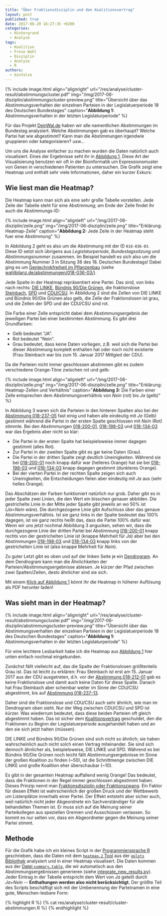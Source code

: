 ```yaml
---
title: "Über Fraktionsdisziplin und den Koalitionsvertrag"
layout: post
published: true
date: 2017-06-20 16:27:35 +0200
categories:
  - Hintergrund
  - Analyse
tags:
  - Koalition
  - Freie Wahl
  - Disziplin
  - Analyse
  - R
authors:
  - binfalse
---
```




{% include image.html align="alignright" url="/res/analyse/cluster-result/abstimmungscluster.pdf" img="/img/2017-06-disziplin/abstimmungscluster-preview.png" title="Übersicht über das Abstimmungsverhalten der einzelnen Parteien in der Legislatuerperiode 18 des Deutschen Bundestages" caption="**Abbildung 1:** Abstimmungsverhalten in der letzten Legislaturperiode" %}


Für das Projekt [DeinWal.de](https://deinwal.de) haben wir alle namentlichen Abstimmungen im Bundestag analysiert.
Welche Abstimmungen gab es überhaupt?
Welche Partei hat wie abgestimmt?
Kann man die Abstimmungen irgendwie gruppieren oder kategorisieren?
usw...


Um uns die Analyse einfacher zu machen wurden die Daten natürlich auch visualisiert.
Eines der Ergebnisse seht ihr in [Abbildung 1](/res/analyse/cluster-result/abstimmungscluster.pdf).
Diese Art der Visualisierung benutzen wir oft in der Bioinformatik um Expressionsmuster von Genen in verschiedenen Patienten zu untersuchen.
Die Grafik zeigt eine Heatmap und enthält sehr viele Informationen, daher ein kurzer Exkurs:



## Wie liest man die Heatmap?

Die Heatmap kann man sich als eine sehr große Tabelle vorstellen.
Jede Zeile der Tabelle steht für eine Abstimmung; am Ende der Zeile findet ihr auch die Abstimmungs-ID:


{% include image.html align="alignleft" url="/img/2017-06-disziplin/zeile.png" img="/img/2017-06-disziplin/zeile.png" title="Erklärung: Heatmap-Zeile" caption="**Abbildung 2:** Jede Zeile in der Heatmap steht fuer eine Abstimmung" %}

In Abbildung 2 geht es also um die Abstimmung mit der ID `018-036-03`.
Diese ID setzt sich übrigens aus *Legislaturperiode*, *Bundestagssitzung* und *Abstimmungsnummer* zusammen.
Im Beispiel handelt es sich also um die Abstimmung Nummer 3 in Sitzung 36 des 18. Deutschen Bundestags!
Dabei ging es um [Gentechnikfreiheit im Pflanzenbau](/abstimmungen/018-036-03/) (siehe [wahlbilanz.de/abstimmungen/018-036-03/](/abstimmungen/018-036-03/)).

Jede Spalte in der Heatmap repräsentiert eine Partei.
Das sind, von links nach rechts: [DIE LINKE](https://de.wikipedia.org/wiki/Linksfraktion), [Bündnis 90/Die Grünen](https://de.wikipedia.org/wiki/Bundestagsfraktion_B%C3%BCndnis_90/Die_Gr%C3%BCnen), die fraktionslose [Steinbach](https://de.wikipedia.org/wiki/Erika_Steinbach), [SPD](https://de.wikipedia.org/wiki/SPD-Bundestagsfraktion) und [CDU/CSU](https://de.wikipedia.org/wiki/CDU/CSU-Bundestagsfraktion).
In Abbildung 2 sind die Zellen von DIE LINKE und Bündnis 90/Die Grünen also gelb, die Zelle der Fraktionslosen ist grau, und die Zellen der SPD und der CDU/CSU sind rot.

Die Farbe einer Zelle entspricht dabei dem Abstimmungsergebnis der jeweiligen Partei bei einer bestimmten Abstimmung.
Es gibt drei Grundfarben:

* Gelb bedeutet "JA".
* Rot bedeutet "Nein".
* Grau bedeutet, dass keine Daten vorliegen, z.B. weil sich die Partei bei dieser Abstimmung komplett enthalten hat oder noch nicht existierte (Frau Steinbach war bis zum 15. Januar 2017 Mitlgied der CDU).

Da die Parteien nicht immer geschlossen abstimmen gibt es zudem verschiedene Orange-Töne zwischen rot und gelb:

{% include image.html align="alignleft" url="/img/2017-06-disziplin/zelle.png" img="/img/2017-06-disziplin/zelle.png" title="Erklärung: Heatmap-Zellen und Verhältnis" caption="**Abbildung 3:** Die Farben einer Zelle entsprechen dem Abstimmungsverhältnis von *Nein* (rot) bis *Ja* (gelb)" %}

In Abbildung 3 waren sich die Parteien in den hinteren Spalten also bei der [Abstimmung 018-237-05](/abstimmungen/018-237-05/) fast einig und haben alle eindeutig mit *Ja* (Gelb) gestimmt während die Partei in der ersten Spalte geschlossen mit *Nein* (Rot) stimmte.
Bei den Abstimmungen [018-200-01](/abstimmungen/018-200-01/), [018-198-03](/abstimmungen/018-198-03/) und [018-134-03](/abstimmungen/018-134-03/) war das Ergebnis aber nicht so klar:

* Die Partei in der ersten Spalte hat beispielsweise immer dagegen gestimmt (alles Rot).
* Zur Partei in der zweiten Spalte gibt es gar keine Daten (Grau).
* Die Partei in der dritten Spalte zeigt deutlich Uneinigkeiten. Während sie bei [018-200-01](/abstimmungen/018-200-01/) noch knapp dafür war (helleres Orange) hat sie bei [018-198-03](/abstimmungen/018-198-03/) und [018-134-03](/abstimmungen/018-134-03/) knapp dagegen gestimmt (dunkleres Orange).
* Bei der vierten Partei in der rechten Spalte zeigen sich auch Uneinigkeiten, die Entscheidungen fielen aber eindeutig mit *Ja* aus (sehr helles Orange).

Das Abschätzen der Farben funktioniert natürlich nur grob.
Daher gibt es in jeder Spalte zwei Linien, die den Wert ein bisschen genauer abbilden.
Die gestrichelte Linie in der Mitte jeder Spalte gibt jeweils an wo 50% ist (*Ja*=*Nein* wäre).
Die durchgezogene Linie gibt Aufschluss über das genaue Abstimmungsverhältnis.
Ist sie ganz links in der Spalte bedeutet das 100% dagegen, ist sie ganz rechts heißt das, dass die Partei 100% dafür war.
Wenn wir uns jetzt nochmal Abbildung 3 angucken, sehen wir, dass die durchgezogene Linie der dritten Partei bei Abstimmung [018-200-01](/abstimmungen/018-200-01/) knapp rechts von der gestrichelten Linie ist (knappe Mehrheit für *Ja*) aber bei den Abstimmungen [018-198-03](/abstimmungen/018-198-03/) und [018-134-03](/abstimmungen/018-134-03/) knapp links von der gestrichelten Linie ist (also knappe Mehrheit für *Nein*).

Zu guter Letzt gibt es oben und auf der linken Seite je ein [Dendrogram](https://de.wikipedia.org/wiki/Hierarchische_Clusteranalyse#Dendrogramm).
An dem Dendrogram kann man die Ähnlichkeiten der Parteien/Abstimmungsergebnisse ablesen.
Je kürzer der Pfad zwischen zwei Spalten/Zeilen, desto ähnlicher sind sie sich.


Mit einem [Klick auf Abbildung 1](/res/analyse/cluster-result/abstimmungscluster.pdf) könnt ihr die Heatmap in höherer Auflösung als PDF herunter laden!


## Was sieht man in der Heatmap?


{% include image.html align="alignright" url="/res/analyse/cluster-result/abstimmungscluster.pdf" img="/img/2017-06-disziplin/abstimmungscluster-preview.png" title="Übersicht über das Abstimmungsverhalten der einzelnen Parteien in der Legislatuerperiode 18 des Deutschen Bundestages" caption="**Abbildung 1:** Abstimmungsverhalten in der letzten Legislaturperiode" %}

Für eine leichtere Lesbarkeit habe ich die Heatmap aus [Abbildung 1](/res/analyse/cluster-result/abstimmungscluster.pdf) hier unten einfach nochmal eingebunden.

Zunächst fällt vielleicht auf, das die Spalte der Fraktionslosen größtenteils Grau ist.
Das ist leicht zu erklären: Frau Steinbach ist erst am 15. Januar 2017 aus der CDU ausgetreten, d.h. vor der [Abstimmung 018-212-01](/abstimmungen/018-212-01/) gab es keine Fraktionslose und damit auch keine Daten für diese Spalte.
Danach hat Frau Steinbach aber scheinbar weiter im Sinne der CDU/CSU abgestimmt, bis auf [Abstimmung 018-237-13](/abstimmungen/018-237-13/).

Daher sind die Fraktionslose und CDU/CSU auch sehr ähnlich, wie man im Dendrogram oben sieht.
Nur der Weg zwischen CDU/CSU und SPD ist kürzer.
Was wiederrum bedeutet, dass diese beiden Parteien oft gleich abgestimmt haben.
Das ist sicher dem [Koalitionsvertrag](https://de.wikipedia.org/wiki/Koalitionsvertrag_der_18._Wahlperiode_des_Bundestages) geschuldet, den die Fraktionen zu Beginn der Legislatuerperiode ausgehandelt haben und an den sie sich jetzt halten (müssen).


DIE LINKE und Bündnis 90/Die Grünen sind sich nicht so ähnlich; sie haben wahrscheinlich auch nicht solch einen Vertrag miteinander.
Sie sind sich dennoch ähnlicher als, beispielsweise, DIE LINKE und SPD.
Während es bei Bündnis 90/Die Grünen noch leicht fällt Abstimmungsergebnisse im Sinne der großen Koalition zu finden (~50), ist die Schnittmenge zwischen DIE LINKE und große Koalition eher überschaubar (~10).



Es gibt in der gesamten Heatmap auffallend wenig Orange!
Das bedeutet, dass die Fraktionen in der Regel immer geschlossen abgestimmt haben.
Dieses Prinzip nennt man [Fraktionsdisziplin oder Fraktionszwang](https://de.wikipedia.org/wiki/Fraktionsdisziplin).
Ein Faktor für diesen Effekt ist wahrscheinlich der großen Druck und der Wettbewerb um Listenplätze innerhalb einer Partei.
Der Effekt entsteht aber sicher auch, weil natürlich nicht jeder Abgeordnete ein Sachverständiger für alle behandelten Themen ist.
Er muss sich auf die Meinung seiner Parteikollegen aus speziellen Gremien und Ausschüssen verlassen.
So kommt es nur selten vor, dass ein Abgeordneter gegen die Meinung seiner Partei stimmt.








## Methode

Für die Grafik habe ich ein kleines Script in der [Programmiersprache R](https://en.wikipedia.org/wiki/GNU_R) geschrieben, dass die Daten mit dem [`heatmap.2` Tool](https://www.rdocumentation.org/packages/gplots/versions/3.0.1/topics/heatmap.2) aus der [`gplots` Bibliothek](https://cran.r-project.org/web/packages/gplots/index.html) analysiert und in einer Heatmap visualisert.
Die Daten kommen aus der [Datei `summary.table`](/res/abstimmungsliste/summary.table), die wir automatisch aus den Abstimmungsergebnissen generieren (siehe [integrate_new_results.py](/res/abstimmungsliste/integrate_new_results.py)).
Jeder Eintrag in der Tabelle entspricht dem Wert von *Ja* geteilt durch *Ja+Nein* -- **Enthaltungen werden also nicht berücksichtigt.**
Der größte Teil des Scripts beschäftigt sich mit der Umbenennung der Parteinamen in eine gute, Menschen-lesbare Form:

{% highlight  R %}
{% cat res/analyse/cluster-result/cluster-abstimmungen.R %}
{% endhighlight %}

